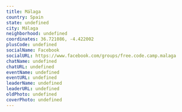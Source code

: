 ```yaml
---
title: Málaga
country: Spain
state: undefined
city: Málaga
neighborhood: undefined
coordinates: 36.721086, -4.422002
plusCode: undefined
socialName: Facebook
socialURL: https://www.facebook.com/groups/free.code.camp.malaga
chatName: undefined
chatURL: undefined
eventName: undefined
eventURL: undefined
leaderName: undefined
leaderURL: undefined
oldPhoto: undefined
coverPhoto: undefined
---
```

